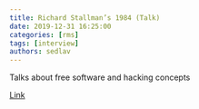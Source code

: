```yaml
---
title: Richard Stallman’s 1984 (Talk) 
date: 2019-12-31 16:25:00
categories: [rms]
tags: [interview]
authors: sedlav
---
```


Talks about free software and hacking concepts

[Link](http://techrights.org/2019/12/31/rms-1984-talk/)
